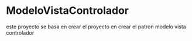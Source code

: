 # ModeloVistaControlador
este proyecto se basa en crear el proyecto en crear el patron modelo vista controlador 
